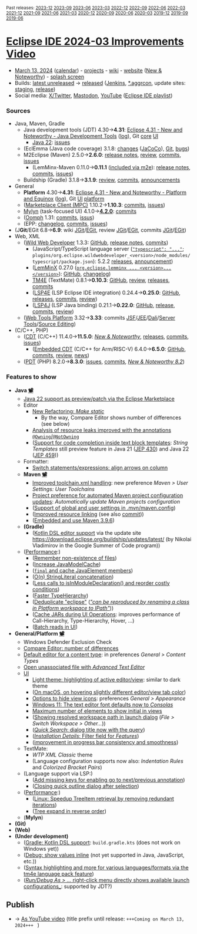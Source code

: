 <sup>Past releases:
[2023-12](https://github.com/howlger/Eclipse-IDE-improvements-videos/tree/2023-12)
[2023-09](https://github.com/howlger/Eclipse-IDE-improvements-videos/tree/2023-09)
[2023-06](https://github.com/howlger/Eclipse-IDE-improvements-videos/tree/2023-06)
[2023-03](https://github.com/howlger/Eclipse-IDE-improvements-videos/tree/2023-03)
[2022-12](https://github.com/howlger/Eclipse-IDE-improvements-videos/tree/2022-12)
[2022-09](https://github.com/howlger/Eclipse-IDE-improvements-videos/tree/2022-09)
[2022-06](https://github.com/howlger/Eclipse-IDE-improvements-videos/tree/2022-06)
[2022-03](https://github.com/howlger/Eclipse-IDE-improvements-videos/tree/2022-03)
[2021-12](https://github.com/howlger/Eclipse-IDE-improvements-videos/tree/2021-12)
[2021-09](https://github.com/howlger/Eclipse-IDE-improvements-videos/tree/2021-09)
[2021-06](https://github.com/howlger/Eclipse-IDE-improvements-videos/tree/2021-06)
[2021-03](https://github.com/howlger/Eclipse-IDE-improvements-videos/tree/2021-03)
[2020-12](https://github.com/howlger/Eclipse-IDE-improvements-videos/tree/2020-12)
[2020-09](https://github.com/howlger/Eclipse-IDE-improvements-videos/tree/2020-09)
[2020-06](https://github.com/howlger/Eclipse-IDE-improvements-videos/tree/2020-06)
[2020-03](https://github.com/howlger/Eclipse-IDE-improvements-videos/tree/2020-03)
[2019-12](https://github.com/howlger/Eclipse-IDE-improvements-videos/tree/2019-12)
[2019-09](https://github.com/howlger/Eclipse-IDE-improvements-videos/tree/2019-09)
[2019-06](https://github.com/howlger/Eclipse-IDE-improvements-videos/tree/2019-06)
</sup>

# [Eclipse IDE 2024-03 Improvements Video](https://youtu.be/jMJ7FBMxPgw)

* [March 13, 2024](https://calendar.google.com/calendar/event?eid=MXEwMm1zM2ExMnBwZWJwcjNyMnZkaTkyMHMgZ2NoczdubTRudnBtODM3NDY5ZGRqOXRqbGtAZw&ctz=Europe/Berlin) ([calendar](https://calendar.google.com/calendar/embed?src=gchs7nm4nvpm837469ddj9tjlk@group.calendar.google.com&ctz=Europe/Berlin)) - [projects](https://projects.eclipse.org/releases/2024-03) - [wiki](https://github.com/eclipse-simrel/.github/blob/main/wiki/Simultaneous_Release.md) - [website](https://eclipseide.org/) ([New & Noteworthy](https://eclipseide.org/release/noteworthy/)) - [splash screen](https://gitlab.eclipse.org/eclipsefdn/helpdesk/-/issues/2336)
* Builds: [latest unreleased](https://download.eclipse.org/technology/epp/staging/) → [released](https://download.eclipse.org/technology/epp/downloads/release/2024-03/) ([Jenkins](https://ci.eclipse.org/packaging/job/simrel.epp-tycho-build), [*.aggrcon](https://github.com/eclipse-simrel/simrel.build/commits/main), update sites: [staging](https://download.eclipse.org/staging/2024-03), [release](http://download.eclipse.org/releases/2024-03))
* Social media: [X/Twitter](https://twitter.com/EclipseJavaIDE), [Mastodon](https://mastodon.social/@EclipseFdn), [YouTube](https://www.youtube.com/user/EclipseFdn) ([Eclipse IDE playlist](https://www.youtube.com/playlist?list=PLy7t4z5SYNaSNjL60ofpwVhfA7mOF3Pgk))


### Sources

* Java, Maven, Gradle
    * Java development tools (JDT) 4.30→**4.31**: [Eclipse 4.31 - New and Noteworthy - Java Development Tools](https://www.eclipse.org/eclipse/news/4.31/jdt.php) ([log](https://github.com/eclipse-platform/www.eclipse.org-eclipse/commits/master/news/4.31/jdt.html)), Git [core](https://github.com/eclipse-jdt/eclipse.jdt.core/commits/master) [UI](https://github.com/eclipse-jdt/eclipse.jdt.ui/commits/master)
        * [Java 22](https://jdk.java.net/22/): [issues](https://github.com/eclipse-jdt/eclipse.jdt.core/milestone/47?closed=1)
    * (EclEmma (Java code coverage) 3.1.8: [changes](https://www.eclemma.org/changes.html) ([JaCoCo](https://www.jacoco.org/jacoco/trunk/doc/changes.html)), [Git](https://github.com/eclipse/eclemma/commits/master), [bugs](https://bugs.eclipse.org/bugs/buglist.cgi?product=Eclemma&query_format=advanced&order=changeddate%20DESC))
    * M2Eclipse (Maven) 2.5.0→**2.6.0**: [release notes](https://github.com/eclipse-m2e/m2e-core/blob/master/RELEASE_NOTES.md#260), [review](https://projects.eclipse.org/projects/technology.m2e/reviews/2.6.0-release-review), [commits](https://github.com/eclipse-m2e/m2e-core/compare/2.5.0...2.6.0), [issues](https://github.com/eclipse-m2e/m2e-core/issues?q=is%3Aissue+sort%3Aupdated-desc+is%3Aclosed)
        * (LemMinx-Maven 0.11.0→**0.11.1** ([included via m2e](https://github.com/eclipse-m2e/m2e-core/blob/master/org.eclipse.m2e.editor.lemminx/pom.xml#L48)): [release notes](https://github.com/eclipse/lemminx-maven/releases/tag/0.11.1), [commits](https://github.com/eclipse/lemminx-maven/compare/0.11.0...0.11.1), [issues](https://github.com/eclipse/lemminx-maven/issues?q=is%3Aissue+sort%3Aupdated-desc+is%3Aclosed))
    * Buildship (Gradle) 3.1.8→**3.1.9**: [review](https://projects.eclipse.org/projects/tools.buildship/releases/3.1.9), [commits](https://github.com/eclipse/buildship/commits/master), [announcements](https://discuss.gradle.org/tag/buildship-release)
* General
    * **Platform** 4.30→**4.31**: [Eclipse 4.31 - New and Noteworthy - Platform and Equinox](https://www.eclipse.org/eclipse/news/4.31/platform.php) ([log](https://github.com/eclipse-platform/www.eclipse.org-eclipse/commits/master/news/4.31/platform.html)), Git [UI](https://github.com/eclipse-platform/eclipse.platform.ui/commits/master) [platform](https://github.com/eclipse-platform/eclipse.platform/commits/master)
    * ([Marketplace Client (MPC)](https://projects.eclipse.org/projects/technology.packaging.mpc) 1.10.2→**1.10.3**: [commits](https://github.com/eclipse-mpc/epp.mpc/commits/master), [issues](https://github.com/eclipse-mpc/epp.mpc/issues))
    * [Mylyn](https://projects.eclipse.org/projects/tools.mylyn) (task-focused UI) 4.1.0→[**4.2.0**](https://github.com/eclipse-mylyn/org.eclipse.mylyn/milestone/4?closed=1): [commits](https://github.com/eclipse-mylyn/org.eclipse.mylyn/commits/main)
    * ([Oomph](https://projects.eclipse.org/projects/tools.oomph) 1.31: [commits](https://github.com/eclipse-oomph/oomph/commits/master), [issus](https://github.com/eclipse-oomph/oomph/issues?q=is%3Aissue+is%3Aclosed+sort%3Aupdated-desc))
    * (EPP: [changelog](https://github.com/eclipse-packaging/packages/blob/master/CHANGELOG.md#2024-03), [commits](https://github.com/eclipse-packaging/packages/commits/master), [issues](https://github.com/eclipse-packaging/packages/issues))
* (J**Git**/EGit 6.8→**6.9**: wiki [JGit](https://github.com/eclipse-jgit/jgit/wiki/New-and-Noteworthy-6.9)/[EGit](https://github.com/eclipse-egit/egit/wiki/New-and-Noteworthy-6.9), review [JGit](https://projects.eclipse.org/projects/technology.jgit/reviews/6.9.0-release-review)/[EGit](https://projects.eclipse.org/projects/technology.egit/reviews/6.9.0-release-review), commits [JGit](https://github.com/eclipse-jgit/jgit/commits/master)/[EGit](https://github.com/eclipse-egit/egit/commits/master))
* Web, XML
    * ([Wild Web Developer](https://projects.eclipse.org/projects/tools.wildwebdeveloper) 1.3.3: [GitHub](https://github.com/eclipse/wildwebdeveloper), [release notes](https://github.com/eclipse/wildwebdeveloper/blob/master/RELEASE_NOTES.md#133), [commits](https://github.com/eclipse/wildwebdeveloper/compare/1.3.0...1.3.3))
        * (JavaScript/TypeScript language server ([`"typescript": "..."`](https://github.com/eclipse/wildwebdeveloper/blob/master/org.eclipse.wildwebdeveloper/package.json#L5); `plugins/org.eclipse.wildwebdeveloper_<version>/node_modules/typescript/package.json`): 5.2.2 [releases](https://github.com/microsoft/TypeScript/releases), [announcement](https://devblogs.microsoft.com/typescript/announcing-typescript-5-2))
        * ([LemMinX](https://projects.eclipse.org/projects/technology.lemminx) 0.27.0 ([`org.eclipse.lemminx ... <version>...</version>`](https://github.com/eclipse/wildwebdeveloper/blob/master/org.eclipse.wildwebdeveloper.xml/pom.xml#L40-L43)): [GitHub](https://github.com/eclipse/lemminx), [changelog](https://github.com/eclipse/lemminx/blob/main/CHANGELOG.md#0270-august-3-2023))
        * [TM4E](https://projects.eclipse.org/projects/technology.tm4e) (TextMate) 0.8.1→**0.10.3**: [GitHub](https://github.com/eclipse/tm4e), [review](https://projects.eclipse.org/projects/technology.tm4e/reviews/0.8.1-release-review), [releases](https://github.com/eclipse/tm4e/releases), [commits](https://github.com/eclipse/tm4e/compare/0.8.1...0.10.3)
        * ([LSP4E](https://projects.eclipse.org/projects/technology.lsp4e) (LSP Eclipse IDE integration) 0.24.4→**0.25.0**: [GitHub](https://github.com/eclipse/lsp4e), [releases](https://github.com/eclipse/lsp4e/releases), [commits](https://github.com/eclipse/lsp4e/compare/0.24.4...0.25.0), [review](https://projects.eclipse.org/projects/technology.lsp4e/releases/0.24.8))
        * ([LSP4J](https://projects.eclipse.org/projects/technology.lsp4j) (LSP Java binding) 0.21.1→**0.22.0**: [GitHub](https://github.com/eclipse/lsp4j), [release](https://github.com/eclipse/lsp4j/releases/tag/v0.22.0), [commits](https://github.com/eclipse/lsp4j/compare/v0.21.1...v0.22.0), [review](https://projects.eclipse.org/projects/technology.lsp4j))
    * ([Web Tools Platform](https://projects.eclipse.org/projects/webtools) 3.32→**3.33**: commits [JSF](https://github.com/eclipse-jsf/webtools.jsf/commits/master/)/[JEE](https://github.com/eclipse-jeetools/webtools.javaee/commits/master/)/[Dali](https://github.com/eclipse-dali/webtools.dali/commits/master/)/[Server Tools](https://github.com/eclipse-servertools/servertools/commits/master/)/[Source Editing](https://github.com/eclipse-sourceediting/sourceediting/commits/master/))
* (C/C++, PHP)
    * ([CDT](https://projects.eclipse.org/projects/tools.cdt) (C/C++) 11.4.0→**11.5.0**: [_New & Noteworthy_](https://github.com/eclipse-cdt/cdt/blob/main/NewAndNoteworthy/CDT-11.5.md), [releases](https://github.com/eclipse-cdt/cdt/releases), [commits](https://github.com/eclipse-cdt/cdt/compare/CDT_11_4_0...CDT_11_5_0), [issues](https://github.com/eclipse-cdt/cdt/issues?q=is%3Aissue+sort%3Aupdated-desc))
        * ([Embedded CDT](https://projects.eclipse.org/projects/iot.embed-cdt) (C/C++ for Arm/RISC-V) 6.4.0→**6.5.0**: [GitHub](https://github.com/eclipse-embed-cdt/eclipse-plugins), [commits](https://github.com/eclipse-embed-cdt/eclipse-plugins/compare/v6.4.0...v6.5.0), [review](https://projects.eclipse.org/projects/iot.embed-cdt/reviews/6.5.0-release-review), [news](https://eclipse-embed-cdt.github.io/news/))
    * ([PDT](https://projects.eclipse.org/projects/tools.pdt) (PHP) 8.2.0→**8.3.0**: [issues](https://github.com/eclipse/pdt/issues?q=is%3Aissue+sort%3Aupdated-asc), [commits](https://github.com/eclipse/pdt/commits/master), [_New & Noteworthy 8.2_](https://github.com/eclipse-pdt/pdt/wiki/NewIn82))


### Features to show

* **Java [📽️](https://youtu.be/jMJ7FBMxPgw?t=16)**
    * [Java 22 support as preview/patch via the Eclipse Marketplace](https://marketplace.eclipse.org/content/java-22-support-eclipse-2024-03-431)
    * Editor
        * [New Refactoring: _Make static_](https://eclipse.dev/eclipse/news/4.31/jdt.php#new-make-static-refactoring)
            * By the way, Compare Editor shows number of differences (see below)
        * [Analysis of resource leaks improved with the annotations `@Owning`/`@NotOwning`](https://eclipse.dev/eclipse/news/4.31/jdt.php#annotation-based-resource-analysis)
        * ([Support for code completion inside text block templates](https://github.com/eclipse-jdt/eclipse.jdt.ui/pull/1055): _String Templates_ still preview feature in Java 21 ([JEP 430](https://openjdk.org/jeps/430)) and Java 22 ([JEP 459](https://openjdk.org/jeps/459)))
    * Formatter:
        * [Switch statements/expressions: align arrows on column](https://eclipse.dev/eclipse/news/4.31/jdt.php#align-arrows)
    * **Maven [📽️](https://youtu.be/jMJ7FBMxPgw?t=188)**
        * [Improved toolchain.xml handling](https://github.com/eclipse-m2e/m2e-core/blob/master/RELEASE_NOTES.md#improved-toolchainxml-handling): new preference _Maven > User Settings: User Toolchains_
        * [Project preference for automated Maven project configuration updates](https://github.com/eclipse-m2e/m2e-core/blob/master/RELEASE_NOTES.md#project-preference-for-automated-maven-project-configuration-updates): _Automatically update Maven projects configuration_
        * ([Support of global and user settings in .mvn/maven.config](https://github.com/eclipse-m2e/m2e-core/blob/master/RELEASE_NOTES.md#support-of-global-and-user-settings-in-mvnmavenconfig))
        * ([Improved resource linking](https://github.com/eclipse-m2e/m2e-core/blob/master/RELEASE_NOTES.md#improved-resource-linking) (see also [commit](https://github.com/eclipse-m2e/m2e-core/commit/60e66fffd0758c4e94c49c0b7e0a2951582d44b3#diff-f622f7b2acc6da6d0be8a24fa90ff2b02f28b2c26200d5ead4361d286effdd8c)))
        * ([Embedded and use Maven 3.9.6](https://github.com/eclipse-m2e/m2e-core/blob/master/RELEASE_NOTES.md#embedded-and-use-maven-396))
    * **(Gradle<!-- [📽️](https://youtu.be/jMJ7FBMxPgw?t=000)-->)**
        * ([Kotlin DSL editor support](https://github.com/eclipse/buildship/commit/fbc92bac13b73695671fc04105bb82047d50713e) via the update site https://download.eclipse.org/buildship/updates/latest/ (by Nikolai Vladimirov in the Google Summer of Code program))
    * ([Performance](https://github.com/search?utf8=%E2%9C%93&q=performance+OR+speed+OR+faster+org%3Aeclipse-jdt+committer-date%3A2023-12-05..2024-03-10&s=committer-date&o=desc&type=Commits):)
        * ([Remember non-existence of files](https://github.com/eclipse-jdt/eclipse.jdt.core/commit/b2f56fbee3311425c351990cd8ca66d0ca73a940))
        * ([Increase JavaModelCache](https://github.com/eclipse-jdt/eclipse.jdt.core/commit/d80b1bad9936c2a443a2d2499e9f69817ef6558e))
        * ([`final` and cache JavaElement members](https://github.com/eclipse-jdt/eclipse.jdt.core/commit/4869388c3389ea51ff492a1129f1c442521c18da))
        * ([O(n) StringLiteral concatenation](https://github.com/eclipse-jdt/eclipse.jdt.core/commit/ca12584201b5c03975f8a6b97a6fc45d089db47b))
        * ([Less calls to isInModuleDeclaration() and reorder costly conditions](https://github.com/eclipse-jdt/eclipse.jdt.core/commit/6170f1e56b470f80e0596983ea3cc812a530da7a))
        * ([Faster TypeHierarchy](https://github.com/eclipse-jdt/eclipse.jdt.core/commit/59f606863b506db2a7f56824420688e32f37630e))
        * ([Deduplicate "eclipse"](https://github.com/eclipse-jdt/eclipse.jdt.core/commit/86aa2dd8738980fec8a7b1b0db179f1923fbcbdb) ([_"can be reproduced by renaming a class in Platform workspace to IPath"_](https://github.com/eclipse-jdt/eclipse.jdt.core/issues/1743#issuecomment-1854653597)))
        * ([Cache JARs during UI Operations](https://github.com/eclipse-jdt/eclipse.jdt.ui/commit/fc6a25a6a1d46627eae34f4aeab98cafb71a5f70): improves performance of Call-Hierarchy, Type-Hierarchy, Hover, ...)
        * ([Batch reads in UI](https://github.com/eclipse-jdt/eclipse.jdt.core/commit/9fb036c285a793408dcfdd03b2edbc5c3f771170))
* **General/Platform [📽️](https://youtu.be/jMJ7FBMxPgw?t=227)**
    * Windows Defender Exclusion Check
    * [Compare Editor: number of differences](https://eclipse.dev/eclipse/news/4.31/platform.php#Number_of_differences_shown)
    * [Default editor for a content type](https://github.com/eclipse-platform/eclipse.platform.ui/issues/1380): in preferences _General > Content Types_
    * [Open unassociated file with _Advanced Text Editor_](https://github.com/eclipse-platform/eclipse.platform.ui/issues/1380)
    * [UI](https://github.com/search?utf8=%E2%9C%93&q=dark+OR+light+OR+theme+OR+layout+org%3Aeclipse-platform+org%3Aeclipse-jdt+committer-date%3A2023-12-05..2024-03-10&s=committer-date&type=Commits)
        * [Light theme: highlighting of active editor/view](https://eclipse.dev/eclipse/news/4.31/platform.php#tab_highlight): similar to dark theme
        * ([On macOS, on hovering slightly different editor/view tab color](https://eclipse.dev/eclipse/news/4.31/platform.php#tab_hover))
        * [Options to hide view icons](https://github.com/eclipse-platform/eclipse.platform.ui/pull/1071): preferences _General > Appearance_
        * [Windows 11: The text editor font defaults now to _Consolas_](https://github.com/eclipse-platform/eclipse.platform.ui/commit/949383f81ba0d50e8eeab49d5e8f1ca3899a48f2)
        * [Maximum number of elements to show initial in views](https://eclipse.dev/eclipse/news/4.31/platform.php#viewer_limit_applied)
        * ([Showing resolved workspace path in launch dialog](https://eclipse.dev/eclipse/news/4.31/platform.php#tab_installation_details_features_filter) (_File > Switch Workspace > Other..._))
        * ([_Quick Search_: dialog title now with the query](https://eclipse.dev/eclipse/news/4.31/platform.php#display_search_pattern_in_Quick_Search_dialog))
        * ([_Installation Details_: Filter field for _Features_](https://eclipse.dev/eclipse/news/4.31/platform.php#tab_installation_details_features_filter))
        * ([improvement in progress bar consistency and smoothness](https://eclipse.dev/eclipse/news/4.31/platform.php#progress_bar_made_smooth_when_launching))
    * TextMate:
        * _WTP XML Classic_ theme
        * (Language configuration supports now also: _Indentation Rules_ and _Colorized Bracket Pairs_)
    * (Language support via LSP:)
        * ([Add missing keys for enabling go to next/previous annotation](https://github.com/eclipse/lsp4e/pull/910))
        * ([Closing quick outline dialog after selection](https://github.com/eclipse/lsp4e/pull/888))
    * ([Performance](https://github.com/search?utf8=%E2%9C%93&q=performance+OR+speed+OR+fast+OR+faster+OR+slow+org%3Aeclipse-platform+committer-date%3A2023-12-05..2024-03-10&s=committer-date&o=desc&type=Commits):)
        * ([Linux: Speedup TreeItem retrieval by removing redundant iterations](https://github.com/eclipse-platform/eclipse.platform.swt/commit/42dd69529632c57467d7a8028485c74bcc97aceb))
        * ([Tree expand in reverse order](https://github.com/eclipse-platform/eclipse.platform.ui/commit/5930a51b59272ef620b4b7ab09e39d356912baa1))
    * (**Mylyn**)
* **(Git<!-- [📽️](https://youtu.be/jMJ7FBMxPgw?t=000)-->)**
* **(Web<!-- [📽️](https://youtu.be/jMJ7FBMxPgw?t=000)-->)**
* **(Under development)**
    * ([Gradle: Kotlin DSL support](https://github.com/eclipse/buildship/pull/1259): `build.gradle.kts` (does not work on Windows yet))
    * ([Debug: show values inline](https://www.eclipse.org/eclipse/news/4.23/platform.php#inline-debug-values) (not yet supported in Java, JavaScript, etc.))
    * ([Syntax highlighting and more for various languages/formats via the tm4e language pack feature](https://github.com/eclipse/tm4e/pull/374))
    * ([_Run/Debug As > ..._ right-click menu directly shows available launch configurations_](https://www.eclipse.org/eclipse/news/4.28/platform.php#launch-debug-shortcuts-expanded): supported by JDT?)

## Publish
* → [As YouTube video](https://www.youtube.com/playlist?list=PLnh_8hTD4yvnhXSttuewEKgKkmlIj_ND-) (title prefix until release: `+++Coming on March 13, 2024+++ ` )

